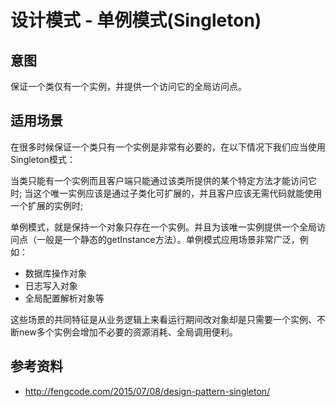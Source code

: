 # 设计模式 - 单例模式(Singleton)


## 意图

保证一个类仅有一个实例，并提供一个访问它的全局访问点。

## 适用场景

在很多时候保证一个类只有一个实例是非常有必要的，在以下情况下我们应当使用Singleton模式：

当类只能有一个实例而且客户端只能通过该类所提供的某个特定方法才能访问它时;
当这个唯一实例应该是通过子类化可扩展的，并且客户应该无需代码就能使用一个扩展的实例时;

单例模式，就是保持一个对象只存在一个实例。并且为该唯一实例提供一个全局访问点（一般是一个静态的getInstance方法）。单例模式应用场景非常广泛，例如：

  * 数据库操作对象
  * 日志写入对象
  * 全局配置解析对象等

这些场景的共同特征是从业务逻辑上来看运行期间改对象却是只需要一个实例、不断new多个实例会增加不必要的资源消耗、全局调用便利。


## 参考资料

  * http://fengcode.com/2015/07/08/design-pattern-singleton/
